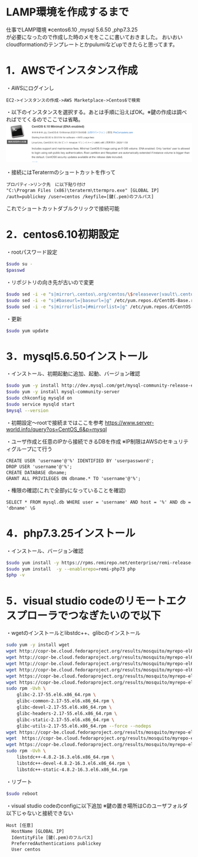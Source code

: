 # LAMP環境を作成するまで
仕事でLAMP環境
※centos6.10 ,mysql 5.6.50 ,php7.3.25  
が必要になったので作成した時のメモをここに書いておきました。
おいおいcloudformationのテンプレートとかpulumiなどupできたらと思ってます。

# 1．AWSでインスタンス作成
・AWSにログインし
```
EC2->インスタンスの作成->AWS Marketplace->Centos6で検索
```
・以下のインスタンスを選択する。あとは手順に沿えばOK。※鍵の作成は調べればでてくるのでここでは省略。
![Test Image 1](img/centos.PNG)

・接続にはTeratermのショートカットを作って
```
プロパティ->リンク先　に以下貼り付け
"C:\Program Files (x86)\teraterm\ttermpro.exe" [GLOBAL IP] /auth=publickey /user=centos /keyfile=[鍵(.pem)のフルパス]
```
これでショートカットダブルクリックで接続可能


# 2．centos6.10初期設定
・rootパスワード設定
```bash
$sudo su -
$passwd
```
・リポジトリの向き先が古いので変更
```bash
$sudo sed -i -e "s|mirror\.centos\.org/centos/\$releasever|vault\.centos\.org/6.6|g" /etc/yum.repos.d/CentOS-Base.repo
$sudo sed -i -e "s|#baseurl=|baseurl=|g" /etc/yum.repos.d/CentOS-Base.repo
$sudo sed -i -e "s|mirrorlist=|#mirrorlist=|g" /etc/yum.repos.d/CentOS-Base.repo
```
・更新
```bash
$sudo yum update
```

# 3．mysql5.6.50インストール
・インストール、初期起動に追加、起動、バージョン確認
```bash
$sudo yum -y install http://dev.mysql.com/get/mysql-community-release-el6-5.noarch.rpm
$sudo yum -y install mysql-community-server
$sudo chkconfig mysqld on
$sudo service mysqld start
$mysql --version
```
・初期設定～rootで接続まではここを参考
https://www.server-world.info/query?os=CentOS_6&p=mysql

・ユーザ作成と任意のIPから接続できるDBを作成
※IP制限はAWSのセキュリティグループにて行う
```
CREATE USER 'username'@'%' IDENTIFIED BY 'userpassword';
DROP USER 'username'@'%';
CREATE DATABASE dbname;
GRANT ALL PRIVILEGES ON dbname.* TO 'username'@'%';
```
・権限の確認(これで全部yになっていることを確認)
```
SELECT * FROM mysql.db WHERE user = 'username' AND host = '%' AND db = 'dbname' \G
```
# 4．php7.3.25インストール
・インストール、バージョン確認
```bash
$sudo yum install -y https://rpms.remirepo.net/enterprise/remi-release-6.rpm
$sudo yum install  -y --enablerepo=remi-php73 php
$php -v
```

# 5．visual studio codeのリモートエクスプローラでつなぎたいので以下
・wgetのインストールとlibstdc++、glibcのインストール
```bash
sudo yum -y install wget
wget http://copr-be.cloud.fedoraproject.org/results/mosquito/myrepo-el6/epel-6-x86_64/glibc-2.17-55.fc20/glibc-2.17-55.el6.x86_64.rpm
wget http://copr-be.cloud.fedoraproject.org/results/mosquito/myrepo-el6/epel-6-x86_64/glibc-2.17-55.fc20/glibc-common-2.17-55.el6.x86_64.rpm
wget http://copr-be.cloud.fedoraproject.org/results/mosquito/myrepo-el6/epel-6-x86_64/glibc-2.17-55.fc20/glibc-devel-2.17-55.el6.x86_64.rpm
wget http://copr-be.cloud.fedoraproject.org/results/mosquito/myrepo-el6/epel-6-x86_64/glibc-2.17-55.fc20/glibc-headers-2.17-55.el6.x86_64.rpm
wget https://copr-be.cloud.fedoraproject.org/results/mosquito/myrepo-el6/epel-6-x86_64/glibc-2.17-55.fc20/glibc-utils-2.17-55.el6.x86_64.rpm
wget https://copr-be.cloud.fedoraproject.org/results/mosquito/myrepo-el6/epel-6-x86_64/glibc-2.17-55.fc20/glibc-static-2.17-55.el6.x86_64.rpm
sudo rpm -Uvh \
    glibc-2.17-55.el6.x86_64.rpm \
    glibc-common-2.17-55.el6.x86_64.rpm \
    glibc-devel-2.17-55.el6.x86_64.rpm \
    glibc-headers-2.17-55.el6.x86_64.rpm \
    glibc-static-2.17-55.el6.x86_64.rpm \
    glibc-utils-2.17-55.el6.x86_64.rpm --force --nodeps
wget https://copr-be.cloud.fedoraproject.org/results/mosquito/myrepo-el6/epel-6-x86_64/gcc-4.8.2-16.3.fc20/libstdc++-4.8.2-16.3.el6.x86_64.rpm
wget  https://copr-be.cloud.fedoraproject.org/results/mosquito/myrepo-el6/epel-6-x86_64/gcc-4.8.2-16.3.fc20/libstdc++-devel-4.8.2-16.3.el6.x86_64.rpm
wget https://copr-be.cloud.fedoraproject.org/results/mosquito/myrepo-el6/epel-6-x86_64/gcc-4.8.2-16.3.fc20/libstdc++-static-4.8.2-16.3.el6.x86_64.rpm
sudo rpm -Uvh \
    libstdc++-4.8.2-16.3.el6.x86_64.rpm \
    libstdc++-devel-4.8.2-16.3.el6.x86_64.rpm \
    libstdc++-static-4.8.2-16.3.el6.x86_64.rpm
 ```
 ・リブート
  ```bash
  $sudo reboot
  ```
  
  ・visual studio codeのconfigに以下追加
  ※鍵の置き場所はCのユーザフォルダ以下じゃないと接続できない
  ```
  Host [任意]
    HostName [GLOBAL IP]
    IdentityFile [鍵(.pem)のフルパス]
    PreferredAuthentications publickey
    User centos
  ```
  
  
